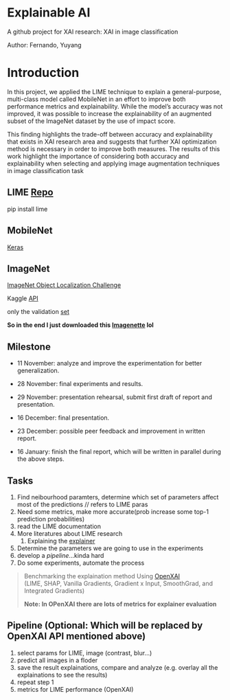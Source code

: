 # Explainable AI
A github project for XAI research: XAI in image classification

Author: Fernando, Yuyang

# Introduction
In this project, we applied the LIME
technique to explain a general-purpose, multi-class model called MobileNet in an effort to improve both
performance metrics and explainability. 
While the model’s accuracy was not improved, it was possible 
to increase the explainability of an augmented subset of the ImageNet dataset by the use of impact score.

This finding highlights the trade-off between accuracy and explainability that exists in XAI research area
and suggests that further XAI optimization method is necessary in order to improve both measures.
The results of this work highlight the importance of considering
both accuracy and explainability when selecting and applying image augmentation techniques in image
classification task


## LIME [Repo](https://github.com/marcotcr/lime)
pip install lime

## MobileNet
[Keras](https://keras.io/api/applications/mobilenet/)

## ImageNet

[ImageNet Object Localization Challenge](https://www.kaggle.com/competitions/imagenet-object-localization-challenge/data)

Kaggle [API](https://github.com/Kaggle/kaggle-api)

only the validation [set](https://www.kaggle.com/code/fbernuy/download-validation-set) 

**So in the end I just downloaded this [Imagenette](https://s3.amazonaws.com/fast-ai-imageclas/imagenette2-320.tgz) lol**

## Milestone

- 11 November: analyze and improve the experimentation for better generalization.
- 28 November: final experiments and results.

- 29 November: presentation rehearsal, submit first draft of report and presentation.
- 16 December: final presentation.
- 23 December: possible peer feedback and improvement in written report.
- 16 January: finish the final report, which will be written in parallel during the above steps.

## Tasks
1. Find neibourhood paramters, determine which set of parameters affect most of the predictions // refers to LIME paras
1. Need some metrics, make more accurate(prob increase some top-1 prediction probabilities)
1. read the LIME documentation
1. More literatures about LIME research
    1. Explaining the [explainer](http://proceedings.mlr.press/v108/garreau20a/garreau20a.pdf)
1. Determine the parameters we are going to use in the experiments
1. develop a *pipeline*...kinda hard
1. Do some experiments, automate the process
> Benchmarking the explaination method
> Using [OpenXAI](https://open-xai.github.io/)  
> (LIME, SHAP, Vanilla Gradients, Gradient x Input, SmoothGrad, and Integrated Gradients)
> 
> **Note: In OPenXAI there are lots of metrics for explainer evaluation**

## Pipeline (Optional: Which will be replaced by OpenXAI API mentioned above)
1. select params for LIME, image (contrast, blur...)
1. predict all images in a floder
1. save the result explainations, compare and analyze (e.g. overlay all the explainations to see the results)
1. repeat step 1
1. metrics for LIME performance (OpenXAI)

